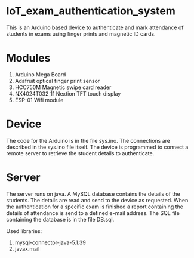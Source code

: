 # IoT_exam_authentication_system
This is an Arduino based device to authenticate and mark attendance of students in exams using finger prints and magnetic ID cards.

# Modules
1. Arduino Mega Board
2. Adafruit optical finger print sensor
3. HCC750M Magnetic swipe card reader
4. NX4024T032_11 Nextion TFT touch display
5. ESP-01 Wifi module

# Device
The code for the Arduino is in the file sys.ino. The connections are described in the sys.ino file itself. The device is programmed to connect a remote server to retrieve the student details to authenticate.

# Server
The server runs on java. A MySQL database contains the details of the students. The details are read and send to the device as requested. When the authentication for a specific exam is finished a report containing the details of attendance is send to a defined e-mail address.
The SQL file containing the database is in the file DB.sql.

Used libraries:

1. mysql-connector-java-5.1.39
2. javax.mail

